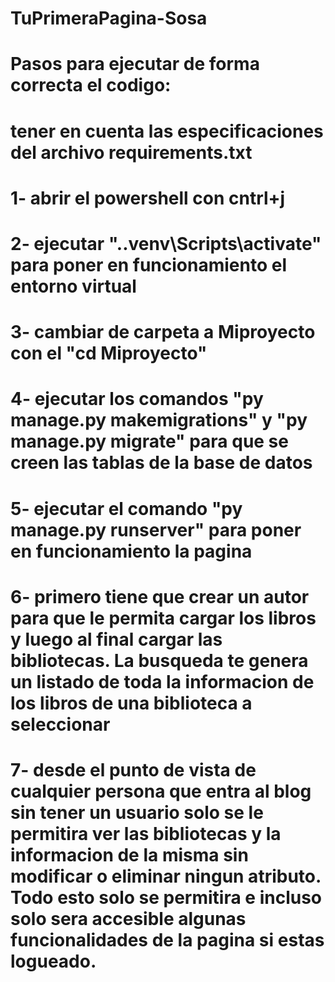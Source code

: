 # TuPrimeraPagina-Sosa
# Pasos para ejecutar de forma correcta el codigo:
# tener en cuenta las especificaciones del archivo requirements.txt
# 1- abrir el powershell con cntrl+j
# 2- ejecutar ".\.venv\Scripts\activate" para poner en funcionamiento el entorno virtual
# 3- cambiar de carpeta a Miproyecto con el "cd Miproyecto"
# 4- ejecutar los comandos "py manage.py makemigrations" y "py manage.py migrate" para que se creen las tablas de la base de datos
# 5- ejecutar el comando "py manage.py runserver" para poner en funcionamiento la pagina
# 6- primero tiene que crear un autor para que le permita cargar los libros y luego al final cargar las bibliotecas. La busqueda te genera un listado de toda la informacion de los libros de una biblioteca a seleccionar
# 7- desde el punto de vista de cualquier persona que entra al blog sin tener un usuario solo se le permitira ver las bibliotecas y la informacion de la misma sin modificar o eliminar ningun atributo. Todo esto solo se permitira e incluso solo sera accesible algunas funcionalidades de la pagina si estas logueado. 